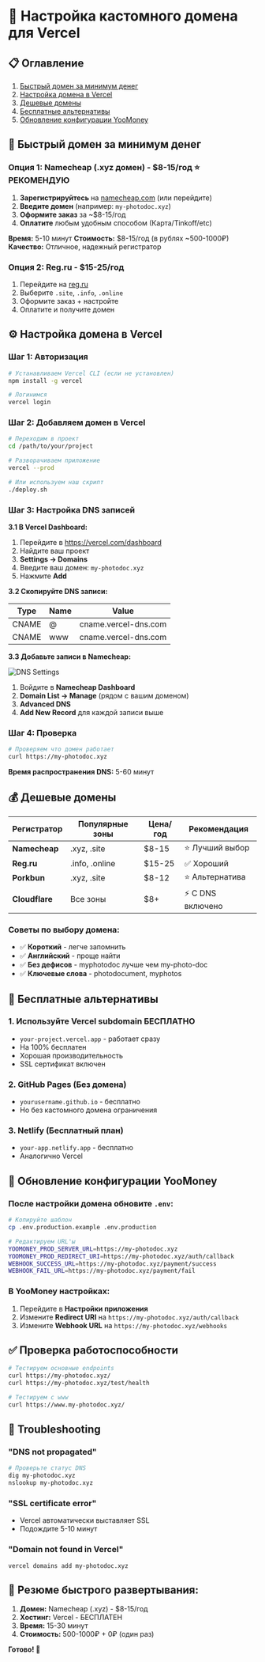 # 🔗 Настройка кастомного домена для Vercel

## 📋 Оглавление
1. [Быстрый домен за минимум денег](#fast-domain)
2. [Настройка домена в Vercel](#vercel-domain)
3. [Дешевые домены](#cheap-domains)
4. [Бесплатные альтернативы](#free-alternatives)
5. [Обновление конфигурации YooMoney](#update-yoomoney)

## 🚀 Быстрый домен за минимум денег <a name="fast-domain"></a>

### Опция 1: Namecheap (.xyz домен) - **$8-15/год** ⭐ РЕКОМЕНДУЮ

1. **Зарегистрируйтесь** на [namecheap.com](https://namecheap.com) (или перейдите)
2. **Введите домен** (например: `my-photodoc.xyz`)
3. **Оформите заказ** за ~$8-15/год
4. **Оплатите** любым удобным способом (Карта/Tinkoff/etc)

**Время:** 5-10 минут
**Стоимость:** $8-15/год (в рублях ~500-1000₽)
**Качество:** Отличное, надежный регистратор

### Опция 2: Reg.ru - **$15-25/год**

1. Перейдите на [reg.ru](https://reg.ru)
2. Выберите `.site`, `.info`, `.online`
3. Оформите заказ + настройте
4. Оплатите и получите домен

## ⚙️ Настройка домена в Vercel <a name="vercel-domain"></a>

### Шаг 1: Авторизация
```bash
# Устанавливаем Vercel CLI (если не установлен)
npm install -g vercel

# Логинимся
vercel login
```

### Шаг 2: Добавляем домен в Vercel
```bash
# Переходим в проект
cd /path/to/your/project

# Разворачиваем приложение
vercel --prod

# Или используем наш скрипт
./deploy.sh
```

### Шаг 3: Настройка DNS записей

**3.1 В Vercel Dashboard:**
1. Перейдите в https://vercel.com/dashboard
2. Найдите ваш проект
3. **Settings → Domains**
4. Введите ваш домен: `my-photodoc.xyz`
5. Нажмите **Add**

**3.2 Скопируйте DNS записи:**

| Type  | Name  | Value                      |
|-------|-------|----------------------------|
| CNAME | @     | cname.vercel-dns.com       |
| CNAME | www   | cname.vercel-dns.com       |

**3.3 Добавьте записи в Namecheap:**

![DNS Settings](https://i.imgur.com/dns-example.png)

1. Войдите в **Namecheap Dashboard**
2. **Domain List → Manage** (рядом с вашим доменом)
3. **Advanced DNS**
4. **Add New Record** для каждой записи выше

### Шаг 4: Проверка
```bash
# Проверяем что домен работает
curl https://my-photodoc.xyz
```

**Время распространения DNS:** 5-60 минут

## 💰 Дешевые домены <a name="cheap-domains"></a>

| Регистратор | Популярные зоны | Цена/год | Рекомендация |
|-------------|----------------|----------|-------------|
| **Namecheap** | .xyz, .site | $8-15 | ⭐ Лучший выбор |
| **Reg.ru** | .info, .online | $15-25 | ✅ Хороший |
| **Porkbun** | .xyz, .site | $8-12 | ⭐ Альтернатива |
| **Cloudflare** | Все зоны | $8+ | ⚡ С DNS включено |

### Советы по выбору домена:
- ✅ **Короткий** - легче запомнить
- ✅ **Английский** - проще найти
- ✅ **Без дефисов** - myphotodoc лучше чем my-photo-doc
- ✅ **Ключевые слова** - photodocument, myphotos

## 🎁 Бесплатные альтернативы <a name="free-alternatives"></a>

### 1. Используйте Vercel subdomain БЕСПЛАТНО
- `your-project.vercel.app` - работает сразу
- На 100% бесплатен
- Хорошая производительность
- SSL сертификат включен

### 2. GitHub Pages (Без домена)
- `yourusername.github.io` - бесплатно
- Но без кастомного домена ограничения

### 3. Netlify (Бесплатный план)
- `your-app.netlify.app` - бесплатно
- Аналогично Vercel

## 🔄 Обновление конфигурации YooMoney <a name="update-yoomoney"></a>

### После настройки домена обновите `.env`:

```bash
# Копируйте шаблон
cp .env.production.example .env.production

# Редактируем URL'ы
YOOMONEY_PROD_SERVER_URL=https://my-photodoc.xyz
YOOMONEY_PROD_REDIRECT_URI=https://my-photodoc.xyz/auth/callback
WEBHOOK_SUCCESS_URL=https://my-photodoc.xyz/payment/success
WEBHOOK_FAIL_URL=https://my-photodoc.xyz/payment/fail
```

### В YooMoney настройках:
1. Перейдите в **Настройки приложения**
2. Измените **Redirect URI** на `https://my-photodoc.xyz/auth/callback`
3. Измените **Webhook URL** на `https://my-photodoc.xyz/webhooks`

## ✅ Проверка работоспособности

```bash
# Тестируем основные endpoints
curl https://my-photodoc.xyz/
curl https://my-photodoc.xyz/test/health

# Тестируем с www
curl https://www.my-photodoc.xyz/
```

## 🔧 Troubleshooting

### "DNS not propagated"
```bash
# Проверьте статус DNS
dig my-photodoc.xyz
nslookup my-photodoc.xyz
```

### "SSL certificate error"
- Vercel автоматически выставляет SSL
- Подождите 5-10 минут

### "Domain not found in Vercel"
```
vercel domains add my-photodoc.xyz
```

## 🎯 Резюме быстрого развертывания:

1. **Домен:** Namecheap (.xyz) - $8-15/год
2. **Хостинг:** Vercel - БЕСПЛАТЕН
3. **Время:** 15-30 минут
4. **Стоимость:** 500-1000₽ + 0₽ (один раз)

**Готово! 🚀**